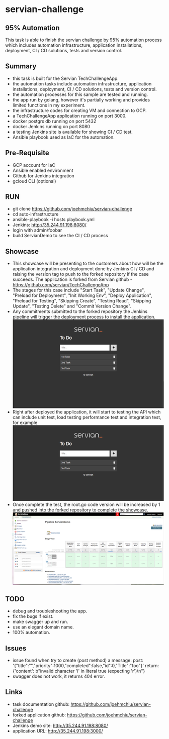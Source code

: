 # servian-challenge
## 95% Automation
This task is able to finish the servian challenge by 95% automation process which includes automation infrastructure, application installations, deployment, CI / CD solutions, tests and version control.

## Summary
- this task is built for the Servian TechChallengeApp.
- the automation tasks include automation infrastructure, application installations, deployment, CI / CD solutions, tests and version control.
- the automation processes for this sample are tested and running.
- the app run by golang, however it's partially working and provides limited functions in my experiment.
- the infrastructure codes for creating VM and connection to GCP.
- a TechChallengeApp application running on port 3000.
- docker postgrs db running on port 5432
- docker Jenkins running on port 8080
- a testing Jenkins site is available for showing CI / CD test.
- Ansible playbook used as IaC for the automation.

## Pre-Requisite
- GCP account for IaC
- Ansible enabled environment
- Github for Jenkins integration
- gcloud CLI (optional)

## RUN
- git clone https://github.com/joehmchiu/servian-challenge
- cd auto-infrastructure
- ansible-playbook -i hosts playbook.yml
- Jenkins: http://35.244.91.198:8080/
- login with admin/foobar
- build ServianDemo to see the CI / CD process

## Showcase
- This showcase will be presenting to the customers about how will be the application integration and deployment done by Jenkins CI / CD and raising the version tag to push to the forked repository if the case succeeds. The application is forked from Servian github - https://github.com/servian/TechChallengeApp
- The stages for this case include "Start Task", "Update Change", "Preload for Deployment", "Init Working Env", "Deploy Application", "Preload for Testing", "Skipping Create", "Testing Read", "Skipping Update", "Testing Delete" and "Commit Version Change".
- Any commitments submitted to the forked repository the Jenkins pipeline will trigger the deployment process to install the application.
![Installed case sample](https://github.com/joehmchiu/servian-challenge/blob/main/images/app-dump.PNG?raw=true)
- Right after deployed the application, it will start to testing the API which can include unit test, load testing performance test and integration test, for example. 
![An example for this showcase](https://github.com/joehmchiu/servian-challenge/blob/main/images/jenkins-demo-app-dump.PNG?raw=true)
- Once complete the test, the root.go code version will be increased by 1 and pushed into the forked repository to complete the showcase.
![The stages for this case](https://github.com/joehmchiu/servian-challenge/blob/main/images/jenkins-demo.PNG?raw=true)

## TODO
- debug and troubleshooting the app.
- fix the bugs if exist.
- make swagger up and run.
- use an elegant domain name.
- 100% automation.

## Issues
- issue found when try to create (post method) a message:
  post: '{"title":"","priority":1000,"completed":false,"id":0,"Title":"foo"}'
  return: {'content': b"invalid character 'i' in literal true (expecting 'r')\n"}
- swagger does not work, it returns 404 error.

## Links
- task documentation github:  https://github.com/joehmchiu/servian-challenge
- forked application github: https://github.com/joehmchiu/servian-challenge
- Jenkins demo site: http://35.244.91.198:8080/ 
- application URL: http://35.244.91.198:3000/ 

